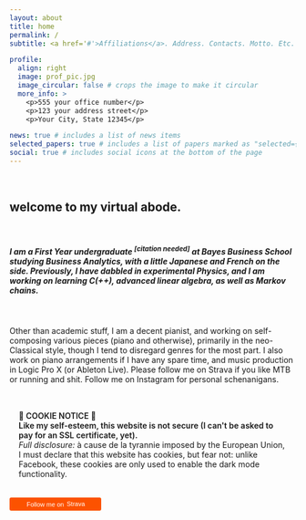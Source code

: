```yaml
---
layout: about
title: home
permalink: /
subtitle: <a href='#'>Affiliations</a>. Address. Contacts. Motto. Etc.

profile:
  align: right
  image: prof_pic.jpg
  image_circular: false # crops the image to make it circular
  more_info: >
    <p>555 your office number</p>
    <p>123 your address street</p>
    <p>Your City, State 12345</p>

news: true # includes a list of news items
selected_papers: true # includes a list of papers marked as "selected={true}"
social: true # includes social icons at the bottom of the page
---
```


<br />

## <a class="wow fadeIn" data-wow-delay="0.5s">welcome to my virtual abode.</a>

<br />

##### <a class="wow fadeIn" data-wow-delay="0.5s">I am a First Year undergraduate <sup>[citation needed]</sup>  at Bayes Business School studying Business Analytics, with a little Japanese and French *on the side.* Previously, I have dabbled in experimental Physics, and I am working on learning C(++), advanced linear algebra, as well as Markov chains.</a>

<br />

<a class="wow fadeIn" data-wow-delay="1s">Other than academic stuff, I am a decent pianist, and working on self-composing various pieces (piano and otherwise), primarily in the neo-Classical style, though I tend to disregard genres for the most part. I also work on piano arrangements if I have any spare time, and music production in Logic Pro X (or Ableton Live). Please follow me on Strava if you like MTB or running and shit. Follow me on Instagram for personal schenanigans.</a>

<br />

<div class="card mt-3 wow fadeIn" data-wow-delay="1s" style="padding: 1rem;">
  <div class="wow fadeIn" data-wow-delay="1.1s"><b style="font-weight:600!important;">🍪 COOKIE NOTICE 🍪</b></div>
  <div class="wow fadeIn" data-wow-delay="1.2s"><b style="font-weight:600!important;">Like my self-esteem, this website is not secure (I can't be asked to pay for an SSL certificate, yet).</b> 
  <br />
  <i>Full disclosure:</i> à cause de la tyrannie imposed by the European Union, I must declare that this website has cookies, but fear not: unlike Facebook, these cookies are only used to enable the dark mode functionality.</div>
</div>



<br />

<a style="display:inline-block;background-color:#FC5200;color:#fff;padding:5px 10px 5px 30px;font-size:11px;font-family:Helvetica, Arial, sans-serif;white-space:nowrap;text-decoration:none;background-repeat:no-repeat;background-position:10px center;border-radius:3px;background-image:url('https://badges.strava.com/logo-strava-echelon.png')" href='https://strava.com/athletes/26800960' target="_clean" class="wow fadeIn" data-wow-delay="1.5s">
  Follow me on
  <img src='https://badges.strava.com/logo-strava.png' alt='Strava' style='margin-left:2px;vertical-align:text-bottom' height=13 width=51 />
</a>

<br />
